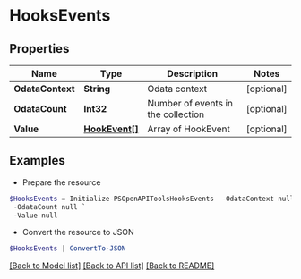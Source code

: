 # HooksEvents
## Properties

Name | Type | Description | Notes
------------ | ------------- | ------------- | -------------
**OdataContext** | **String** | Odata context | [optional] 
**OdataCount** | **Int32** | Number of events in the collection | [optional] 
**Value** | [**HookEvent[]**](HookEvent.md) | Array of HookEvent | [optional] 

## Examples

- Prepare the resource
```powershell
$HooksEvents = Initialize-PSOpenAPIToolsHooksEvents  -OdataContext null `
 -OdataCount null `
 -Value null
```

- Convert the resource to JSON
```powershell
$HooksEvents | ConvertTo-JSON
```

[[Back to Model list]](../README.md#documentation-for-models) [[Back to API list]](../README.md#documentation-for-api-endpoints) [[Back to README]](../README.md)

